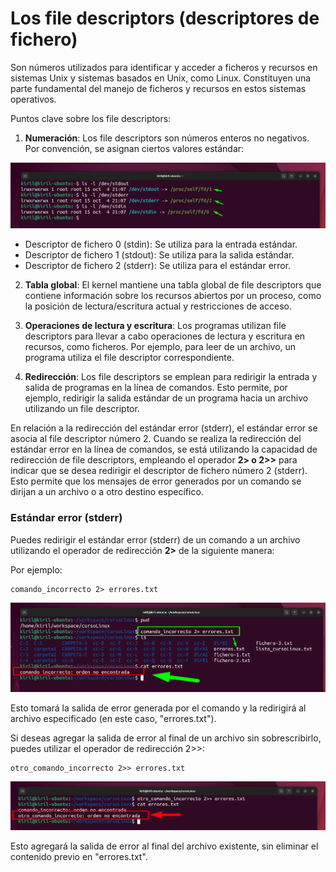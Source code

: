 # Los file descriptors (descriptores de fichero)

Son números utilizados para identificar y acceder a ficheros y recursos en sistemas Unix y sistemas basados en Unix, como Linux. Constituyen una parte fundamental del manejo de ficheros y recursos en estos sistemas operativos.

Puntos clave sobre los file descriptors:

1. **Numeración**: Los file descriptors son números enteros no negativos. Por convención, se asignan ciertos valores estándar:

![012](/img/703-012.png)

* Descriptor de fichero 0 (stdin): Se utiliza para la entrada estándar.
* Descriptor de fichero 1 (stdout): Se utiliza para la salida estándar.
* Descriptor de fichero 2 (stderr): Se utiliza para el estándar error.

2. **Tabla global**: El kernel mantiene una tabla global de file descriptors que contiene información sobre los recursos abiertos por un proceso, como la posición de lectura/escritura actual y restricciones de acceso.

3. **Operaciones de lectura y escritura**: Los programas utilizan file descriptors para llevar a cabo operaciones de lectura y escritura en recursos, como ficheros. Por ejemplo, para leer de un archivo, un programa utiliza el file descriptor correspondiente.

4. **Redirección**: Los file descriptors se emplean para redirigir la entrada y salida de programas en la línea de comandos. Esto permite, por ejemplo, redirigir la salida estándar de un programa hacia un archivo utilizando un file descriptor.

En relación a la redirección del estándar error (stderr), el estándar error se asocia al file descriptor número 2. Cuando se realiza la redirección del estándar error en la línea de comandos, se está utilizando la capacidad de redirección de file descriptors, empleando el operador **2> o 2>>** para indicar que se desea redirigir el descriptor de fichero número 2 (stderr). Esto permite que los mensajes de error generados por un comando se dirijan a un archivo o a otro destino específico.

### Estándar error (stderr)

Puedes redirigir el estándar error (stderr) de un comando a un archivo utilizando el operador de redirección **2>** de la siguiente manera:

Por ejemplo:

```shell
comando_incorrecto 2> errores.txt
```
![redireccion err](/img/703-redireccion-err.png)


Esto tomará la salida de error generada por el comando y la redirigirá al archivo especificado (en este caso, "errores.txt").

Si deseas agregar la salida de error al final de un archivo sin sobrescribirlo, puedes utilizar el operador de redirección 2>>:

```shell
otro_comando_incorrecto 2>> errores.txt
```
![redireccion err](/img/703-redirecion-err-cat.png)

Esto agregará la salida de error al final del archivo existente, sin eliminar el contenido previo en "errores.txt".
